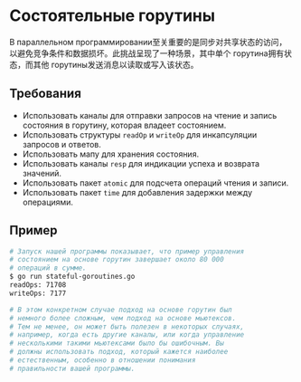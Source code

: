 # Состоятельные горутины

В параллельном программировании至关重要的是同步对共享状态的访问，以避免竞争条件和数据损坏。此挑战呈现了一种场景，其中单个 горутина拥有状态，而其他 горутины发送消息以读取或写入该状态。

## Требования

- Использовать каналы для отправки запросов на чтение и запись состояния в горутину, которая владеет состоянием.
- Использовать структуры `readOp` и `writeOp` для инкапсуляции запросов и ответов.
- Использовать мапу для хранения состояния.
- Использовать каналы `resp` для индикации успеха и возврата значений.
- Использовать пакет `atomic` для подсчета операций чтения и записи.
- Использовать пакет `time` для добавления задержки между операциями.

## Пример

```sh
# Запуск нашей программы показывает, что пример управления
# состоянием на основе горутин завершает около 80 000
# операций в сумме.
$ go run stateful-goroutines.go
readOps: 71708
writeOps: 7177

# В этом конкретном случае подход на основе горутин был
# немного более сложным, чем подход на основе мьютексов.
# Тем не менее, он может быть полезен в некоторых случаях,
# например, когда есть другие каналы, или когда управление
# несколькими такими мьютексами было бы ошибочным. Вы
# должны использовать подход, который кажется наиболее
# естественным, особенно в отношении понимания
# правильности вашей программы.
```
